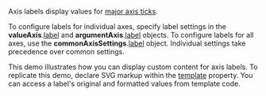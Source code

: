 Axis labels display values for [major axis ticks](/Documentation/ApiReference/UI_Components/dxChart/Configuration/commonAxisSettings/tick/).

To configure labels for individual axes, specify label settings in the **valueAxis**.[label](/Documentation/ApiReference/UI_Components/dxChart/Configuration/valueAxis/label/) and **argumentAxis**.[label](/Documentation/ApiReference/UI_Components/dxChart/Configuration/argumentAxis/label/) objects. To configure labels for all axes, use the **commonAxisSettings**.[label](/Documentation/ApiReference/UI_Components/dxChart/Configuration/commonAxisSettings/label/) object. Individual settings take precedence over common settings.

This demo illustrates how you can display custom content for axis labels. To replicate this demo, declare SVG markup within the [template](/Documentation/ApiReference/UI_Components/dxChart/Configuration/commonAxisSettings/label/#template) property. You can access a label's original and formatted values from template code. 
